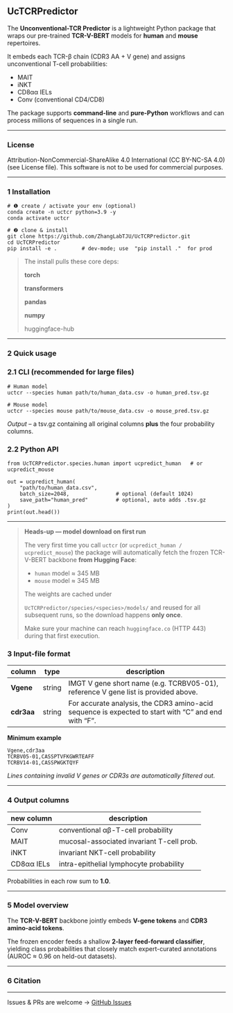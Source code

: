 ## **UcTCRPredictor**

The **Unconventional-TCR Predictor** is a lightweight Python package that wraps our pre-trained **TCR-V-BERT** models for **human** and **mouse** repertoires.

It embeds each TCR-β chain (CDR3 AA + V gene) and assigns unconventional T-cell probabilities:

- MAIT
- iNKT
- CD8αα IELs
- Conv (conventional CD4/CD8)

The package supports **command-line** and **pure-Python** workflows and can process millions of sequences in a single run.

---

### **License**

Attribution-NonCommercial-ShareAlike 4.0 International (CC BY-NC-SA 4.0) (see License file). This software is not to be used for commercial purposes.

---

### **1 Installation**

```
# ❶ create / activate your env (optional)
conda create -n uctcr python=3.9 -y
conda activate uctcr

# ❷ clone & install
git clone https://github.com/ZhangLabTJU/UcTCRPredictor.git
cd UcTCRPredictor
pip install -e .        # dev-mode; use  "pip install ."  for prod
```

> The install pulls these core deps:
> 
> 
> **torch**
> 
> **transformers**
> 
> **pandas**
> 
> **numpy**
> 
> huggingface-hub
> 

---

### **2 Quick usage**

### **2.1 CLI (recommended for large files)**

```
# Human model
uctcr --species human path/to/human_data.csv -o human_pred.tsv.gz

# Mouse model
uctcr --species mouse path/to/mouse_data.csv -o mouse_pred.tsv.gz
```

*Output* – a tsv.gz containing all original columns **plus** the four probability columns.

### **2.2 Python API**

```
from UcTCRPredictor.species.human import ucpredict_human   # or ucpredict_mouse

out = ucpredict_human(
    "path/to/human_data.csv",
    batch_size=2048,               # optional (default 1024)
    save_path="human_pred"         # optional, auto adds .tsv.gz
)
print(out.head())
```

---

> **Heads-up — model download on first run**
> 
> 
> The very first time you call `uctcr` (or `ucpredict_human / ucpredict_mouse`) the package will automatically fetch the frozen TCR-V-BERT backbone **from Hugging Face**:
> 
> - `human` model ≈ 345 MB
> - `mouse` model ≈ 345 MB
> 
> The weights are cached under
> 
> `UcTCRPredictor/species/<species>/models/` and reused for all subsequent runs, so the download happens **only once**.
> 
> Make sure your machine can reach `huggingface.co` (HTTP 443) during that first execution.
> 

### **3 Input-file format**

| **column** | **type** | **description** |
| --- | --- | --- |
| **Vgene** | string | IMGT V gene short name (e.g. TCRBV05-01), reference V gene list is provided above. |
| **cdr3aa** | string | For accurate analysis, the CDR3 amino-acid sequence is expected to start with “C” and end with “F”. |

**Minimum example**

```
Vgene,cdr3aa
TCRBV05-01,CASSPTVFKGWRTEAFF
TCRBV14-01,CASSPWGKTQYF
```

*Lines containing invalid V genes or CDR3s are automatically filtered out.*

---

### **4 Output columns**

| **new column** | **description** |
| --- | --- |
| Conv | conventional αβ-T-cell probability |
| MAIT | mucosal-associated invariant T-cell prob. |
| iNKT | invariant NKT-cell probability |
| CD8αα IELs | intra-epithelial lymphocyte probability |

Probabilities in each row sum to **1.0**.

---

### **5 Model overview**

The **TCR-V-BERT** backbone jointly embeds **V-gene tokens** and **CDR3 amino-acid tokens**.

The frozen encoder feeds a shallow **2-layer feed-forward classifier**, yielding class probabilities that closely match expert-curated annotations (AUROC ≈ 0.96 on held-out datasets).

---

### **6 Citation**



---

Issues & PRs are welcome → [GitHub Issues](https://github.com/ZhangLabTJU/UcTCRPredictor/issues)
